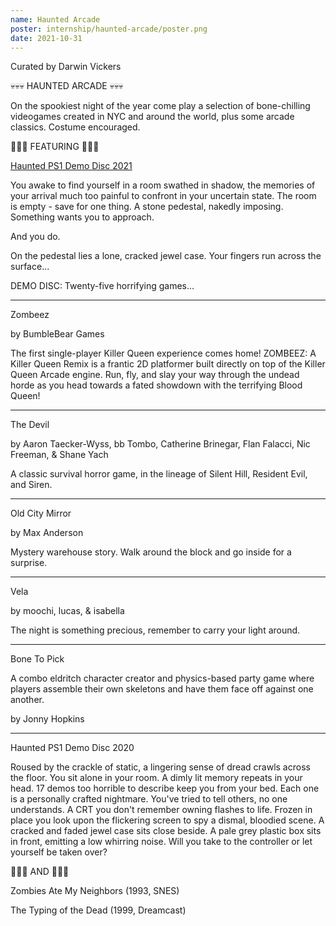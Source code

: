 ```yaml
---
name: Haunted Arcade
poster: internship/haunted-arcade/poster.png
date: 2021-10-31
---
```


Curated by Darwin Vickers

💀💀💀 HAUNTED ARCADE 💀💀💀

On the spookiest night of the year come play a selection of bone-chilling videogames created in NYC and around the world, plus some arcade classics. Costume encouraged.

🎃🎃🎃 FEATURING 🎃🎃🎃

[Haunted PS1 Demo Disc 2021](https://hauntedps1.itch.io/demodisc2021)

You awake to find yourself in a room swathed in shadow, the memories of your arrival much too painful to confront in your uncertain state. The room is empty - save for one thing. A stone pedestal, nakedly imposing. Something wants you to approach.

And you do.

On the pedestal lies a lone, cracked jewel case. Your fingers run across the surface…

DEMO DISC: Twenty-five horrifying games...

-----------------------------

Zombeez

by BumbleBear Games

The first single-player Killer Queen experience comes home! ZOMBEEZ: A Killer Queen Remix is a frantic 2D platformer built directly on top of the Killer Queen Arcade engine. Run, fly, and slay your way through the undead horde as you head towards a fated showdown with the terrifying Blood Queen!

-----------------------------

The Devil

by Aaron Taecker-Wyss, bb Tombo, Catherine Brinegar, Flan Falacci, Nic Freeman, & Shane Yach

A classic survival horror game, in the lineage of Silent Hill, Resident Evil, and Siren.

-----------------------------

Old City Mirror

by Max Anderson

Mystery warehouse story. Walk around the block and go inside for a surprise.

-----------------------------

Vela

by moochi, lucas, & isabella

The night is something precious, remember to carry your light around.

-----------------------------

Bone To Pick

A combo eldritch character creator and physics-based party game where players assemble their own skeletons and have them face off against one another.

by Jonny Hopkins

-----------------------------

Haunted PS1 Demo Disc 2020

Roused by the crackle of static, a lingering sense of dread crawls across the floor. You sit alone in your room. A dimly lit memory repeats in your head. 17 demos too horrible to describe keep you from your bed. Each one is a personally crafted nightmare. You've tried to tell others, no one understands. A CRT you don't remember owning flashes to life. Frozen in place you look upon the flickering screen to spy a dismal, bloodied scene. A cracked and faded jewel case sits close beside. A pale grey plastic box sits in front, emitting a low whirring noise. Will you take to the controller or let yourself be taken over?

👻👻👻 AND 👻👻👻

Zombies Ate My Neighbors (1993, SNES)

The Typing of the Dead (1999, Dreamcast)